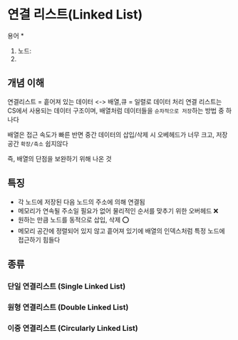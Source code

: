 # 연결 리스트(Linked List)

용어 *
1. 노드:
2. 

## 개념 이해

연결리스트 = 흩어져 있는 데이터  <-> 배열,큐 = 일렬로 데이터 처리
연결 리스트는 CS에서 사용되는 데이터 구조이며, 배열처럼 데이터들을 `순차적으로 저장`하는 방법 중 하나다

배열은 접근 속도가 빠른 반면 중간 데이터의 삽입/삭제 시 오베헤드가 너무 크고, 저장공간 `확장/축소` 쉽지않다

즉, 배열의 단점을 보완하기 위해 나온 것

## 특징
- 각 노드에 저장된 다음 노드의 주소에 의해 연결됨
- 메모리가 연속될 주소일 필요가 없어 물리적인 순서를 맞추기 위한 오버헤드 ❌
- 원하는 만큼 노드를 동적으로 삽입, 삭제 ⭕️
- 메모리 공간에 정렬되어 있지 않고 흩어져 있기에 배열의 인덱스처럼 특정 노드에 접근하기 힘들다

## 종류

### 단일 연결리스트 (Single Linked List)
 
### 원형 연결리스트 (Double Linked List)

### 이중 연결리스트 (Circularly Linked List)




